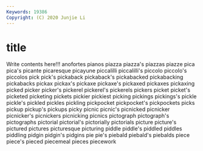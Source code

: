 ```yaml
---
Keywords: 19386
Copyright: (C) 2020 Junjie Li
---
```


# title

Write contents here!!!
anofortes 
pianos 
piazza 
piazza's 
piazzas 
piazze 
pica 
pica's
picante 
picaresque 
picayune 
piccalilli 
piccalilli's 
piccolo 
piccolo's 
piccolos 
pick 
pick's
pickaback 
pickaback's 
pickabacked 
pickabacking 
pickabacks 
pickax 
pickax's 
pickaxe 
pickaxe's 
pickaxed
pickaxes 
pickaxing 
picked 
picker 
picker's 
pickerel 
pickerel's 
pickerels 
pickers 
picket
picket's 
picketed 
picketing 
pickets 
pickier 
pickiest 
picking 
pickings 
pickings's 
pickle
pickle's 
pickled 
pickles 
pickling 
pickpocket 
pickpocket's 
pickpockets 
picks 
pickup 
pickup's
pickups 
picky 
picnic 
picnic's 
picnicked 
picnicker 
picnicker's 
picnickers 
picnicking 
picnics
pictograph 
pictograph's 
pictographs 
pictorial 
pictorial's 
pictorially 
pictorials 
picture 
picture's 
pictured
pictures 
picturesque 
picturing 
piddle 
piddle's 
piddled 
piddles 
piddling 
pidgin 
pidgin's
pidgins 
pie 
pie's 
piebald 
piebald's 
piebalds 
piece 
piece's 
pieced 
piecemeal
pieces 
piecework 
